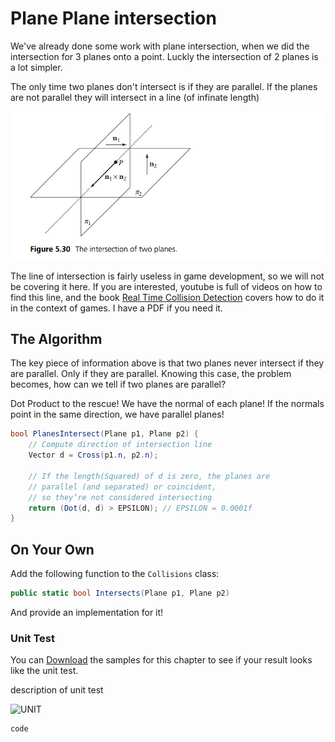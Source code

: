 # Plane Plane intersection

We've already done some work with plane intersection, when we did the intersection for 3 planes onto a point. Luckly the intersection of 2 planes is a lot simpler.

The only time two planes don't intersect is if they are parallel. If the planes are not parallel they will intersect in a line (of infinate length)

![int](intersection_of_planes.png)

The line of intersection is fairly useless in game development, so we will not be covering it here. If you are interested, youtube is full of videos on how to find this line, and the book [Real Time Collision Detection](https://www.amazon.com/Real-Time-Collision-Detection-Interactive-Technology/dp/1558607323/182-5816879-0409622?ie=UTF8&redirect=true) covers how to do it in the context of games. I have a PDF if you need it.

## The Algorithm

The key piece of information above is that two planes never intersect if they are parallel. Only if they are parallel. Knowing this case, the problem becomes, how can we tell if two planes are parallel?

Dot Product to the rescue! We have the normal of each plane! If the normals point in the same direction, we have parallel planes!

```cs
bool PlanesIntersect(Plane p1, Plane p2) {
    // Compute direction of intersection line
    Vector d = Cross(p1.n, p2.n);
    
    // If the length(Squared) of d is zero, the planes are 
    // parallel (and separated) or coincident, 
    // so they’re not considered intersecting
    return (Dot(d, d) > EPSILON); // EPSILON = 0.0001f
}
```

## On Your Own

Add the following function to the ```Collisions``` class:

```cs
public static bool Intersects(Plane p1, Plane p2)
```

And provide an implementation for it!

### Unit Test

You can [Download](../Samples/StaticIntersections.rar) the samples for this chapter to see if your result looks like the unit test.

description of unit test

![UNIT](image)

```cs
code
```